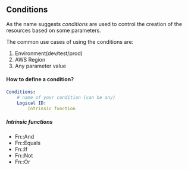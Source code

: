 <h2>Conditions</h2>

As the name suggests *conditions* are used to control the creation of the resources based on some parameters.

The common use cases of using the conditions are: 
1. Environment(dev/test/prod)
2. AWS Region
3. Any parameter value 

<h4>How to define a condition?</h4>

```yaml
Conditions: 
    # name of your condition (can be any)
    Logical ID:
        Intrinsic function
```
<h5>Intrinsic functions</h5>

- Fn::And
- Fn::Equals
- Fn::If
- Fn::Not
- Fn::Or
